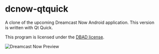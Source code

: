 # dcnow-qtquick

A clone of the upcoming Dreamcast Now Android application. This version is
written with Qt Quick.

This program is licensed under the [DBAD license](https://github.com/philsturgeon/dbad/blob/master/LICENSE.md).

![Dreamcast Now Preview](https://bytebucket.org/Ryochan7/dcnow-qtquick/raw/master/screenshot_20170502_preview.png "Dreamcast Now Preview")
